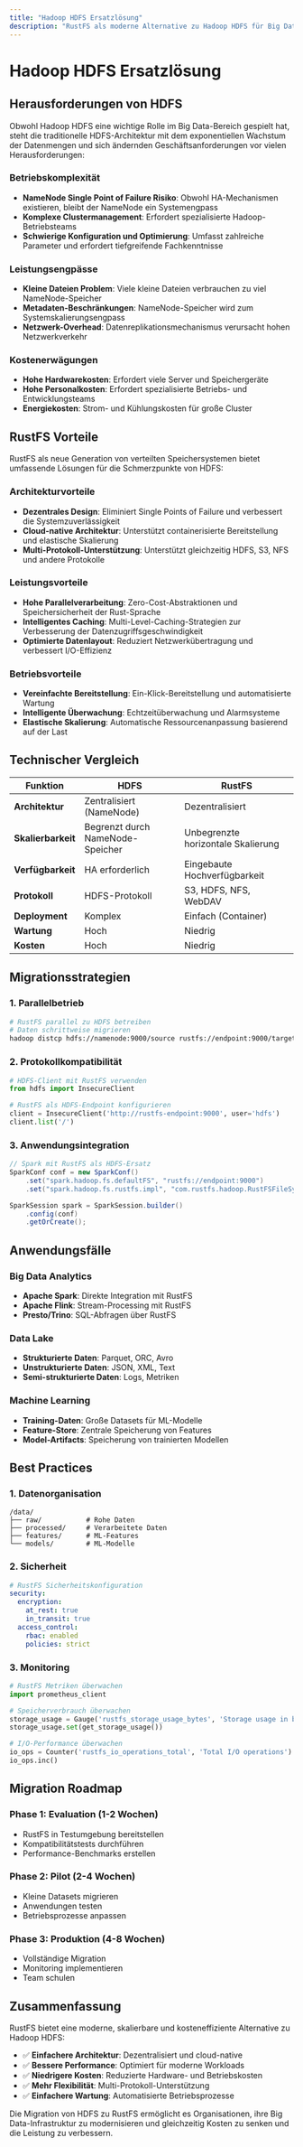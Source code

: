 ```yaml
---
title: "Hadoop HDFS Ersatzlösung"
description: "RustFS als moderne Alternative zu Hadoop HDFS für Big Data Workloads"
---
```


# Hadoop HDFS Ersatzlösung

## Herausforderungen von HDFS

Obwohl Hadoop HDFS eine wichtige Rolle im Big Data-Bereich gespielt hat, steht die traditionelle HDFS-Architektur mit dem exponentiellen Wachstum der Datenmengen und sich ändernden Geschäftsanforderungen vor vielen Herausforderungen:

### Betriebskomplexität

- **NameNode Single Point of Failure Risiko**: Obwohl HA-Mechanismen existieren, bleibt der NameNode ein Systemengpass
- **Komplexe Clustermanagement**: Erfordert spezialisierte Hadoop-Betriebsteams
- **Schwierige Konfiguration und Optimierung**: Umfasst zahlreiche Parameter und erfordert tiefgreifende Fachkenntnisse

### Leistungsengpässe

- **Kleine Dateien Problem**: Viele kleine Dateien verbrauchen zu viel NameNode-Speicher
- **Metadaten-Beschränkungen**: NameNode-Speicher wird zum Systemskalierungsengpass
- **Netzwerk-Overhead**: Datenreplikationsmechanismus verursacht hohen Netzwerkverkehr

### Kostenerwägungen

- **Hohe Hardwarekosten**: Erfordert viele Server und Speichergeräte
- **Hohe Personalkosten**: Erfordert spezialisierte Betriebs- und Entwicklungsteams
- **Energiekosten**: Strom- und Kühlungskosten für große Cluster

## RustFS Vorteile

RustFS als neue Generation von verteilten Speichersystemen bietet umfassende Lösungen für die Schmerzpunkte von HDFS:

### Architekturvorteile

- **Dezentrales Design**: Eliminiert Single Points of Failure und verbessert die Systemzuverlässigkeit
- **Cloud-native Architektur**: Unterstützt containerisierte Bereitstellung und elastische Skalierung
- **Multi-Protokoll-Unterstützung**: Unterstützt gleichzeitig HDFS, S3, NFS und andere Protokolle

### Leistungsvorteile

- **Hohe Parallelverarbeitung**: Zero-Cost-Abstraktionen und Speichersicherheit der Rust-Sprache
- **Intelligentes Caching**: Multi-Level-Caching-Strategien zur Verbesserung der Datenzugriffsgeschwindigkeit
- **Optimierte Datenlayout**: Reduziert Netzwerkübertragung und verbessert I/O-Effizienz

### Betriebsvorteile

- **Vereinfachte Bereitstellung**: Ein-Klick-Bereitstellung und automatisierte Wartung
- **Intelligente Überwachung**: Echtzeitüberwachung und Alarmsysteme
- **Elastische Skalierung**: Automatische Ressourcenanpassung basierend auf der Last

## Technischer Vergleich

| Funktion | HDFS | RustFS |
|----------|------|---------|
| **Architektur** | Zentralisiert (NameNode) | Dezentralisiert |
| **Skalierbarkeit** | Begrenzt durch NameNode-Speicher | Unbegrenzte horizontale Skalierung |
| **Verfügbarkeit** | HA erforderlich | Eingebaute Hochverfügbarkeit |
| **Protokoll** | HDFS-Protokoll | S3, HDFS, NFS, WebDAV |
| **Deployment** | Komplex | Einfach (Container) |
| **Wartung** | Hoch | Niedrig |
| **Kosten** | Hoch | Niedrig |

## Migrationsstrategien

### 1. Parallelbetrieb

```bash
# RustFS parallel zu HDFS betreiben
# Daten schrittweise migrieren
hadoop distcp hdfs://namenode:9000/source rustfs://endpoint:9000/target
```

### 2. Protokollkompatibilität

```python
# HDFS-Client mit RustFS verwenden
from hdfs import InsecureClient

# RustFS als HDFS-Endpoint konfigurieren
client = InsecureClient('http://rustfs-endpoint:9000', user='hdfs')
client.list('/')
```

### 3. Anwendungsintegration

```java
// Spark mit RustFS als HDFS-Ersatz
SparkConf conf = new SparkConf()
    .set("spark.hadoop.fs.defaultFS", "rustfs://endpoint:9000")
    .set("spark.hadoop.fs.rustfs.impl", "com.rustfs.hadoop.RustFSFileSystem");

SparkSession spark = SparkSession.builder()
    .config(conf)
    .getOrCreate();
```

## Anwendungsfälle

### Big Data Analytics

- **Apache Spark**: Direkte Integration mit RustFS
- **Apache Flink**: Stream-Processing mit RustFS
- **Presto/Trino**: SQL-Abfragen über RustFS

### Data Lake

- **Strukturierte Daten**: Parquet, ORC, Avro
- **Unstrukturierte Daten**: JSON, XML, Text
- **Semi-strukturierte Daten**: Logs, Metriken

### Machine Learning

- **Training-Daten**: Große Datasets für ML-Modelle
- **Feature-Store**: Zentrale Speicherung von Features
- **Model-Artifacts**: Speicherung von trainierten Modellen

## Best Practices

### 1. Datenorganisation

```
/data/
├── raw/           # Rohe Daten
├── processed/     # Verarbeitete Daten
├── features/      # ML-Features
└── models/        # ML-Modelle
```

### 2. Sicherheit

```yaml
# RustFS Sicherheitskonfiguration
security:
  encryption:
    at_rest: true
    in_transit: true
  access_control:
    rbac: enabled
    policies: strict
```

### 3. Monitoring

```python
# RustFS Metriken überwachen
import prometheus_client

# Speicherverbrauch überwachen
storage_usage = Gauge('rustfs_storage_usage_bytes', 'Storage usage in bytes')
storage_usage.set(get_storage_usage())

# I/O-Performance überwachen
io_ops = Counter('rustfs_io_operations_total', 'Total I/O operations')
io_ops.inc()
```

## Migration Roadmap

### Phase 1: Evaluation (1-2 Wochen)

- RustFS in Testumgebung bereitstellen
- Kompatibilitätstests durchführen
- Performance-Benchmarks erstellen

### Phase 2: Pilot (2-4 Wochen)

- Kleine Datasets migrieren
- Anwendungen testen
- Betriebsprozesse anpassen

### Phase 3: Produktion (4-8 Wochen)

- Vollständige Migration
- Monitoring implementieren
- Team schulen

## Zusammenfassung

RustFS bietet eine moderne, skalierbare und kosteneffiziente Alternative zu Hadoop HDFS:

- ✅ **Einfachere Architektur**: Dezentralisiert und cloud-native
- ✅ **Bessere Performance**: Optimiert für moderne Workloads
- ✅ **Niedrigere Kosten**: Reduzierte Hardware- und Betriebskosten
- ✅ **Mehr Flexibilität**: Multi-Protokoll-Unterstützung
- ✅ **Einfachere Wartung**: Automatisierte Betriebsprozesse

Die Migration von HDFS zu RustFS ermöglicht es Organisationen, ihre Big Data-Infrastruktur zu modernisieren und gleichzeitig Kosten zu senken und die Leistung zu verbessern.
